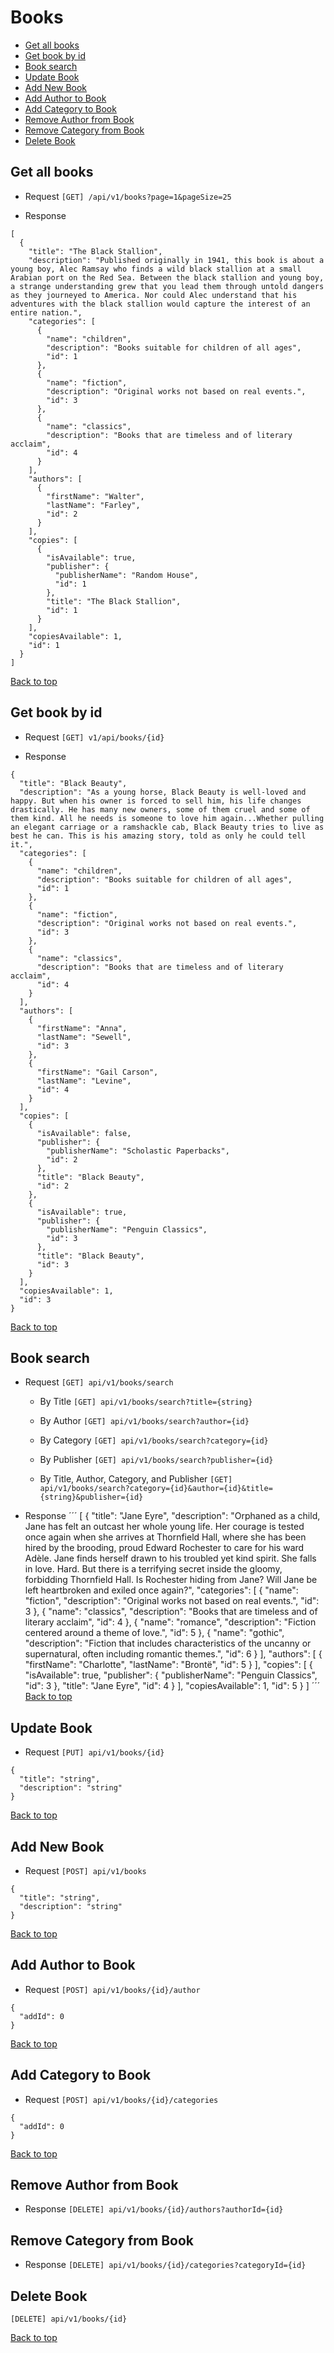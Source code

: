 # Books
- [Get all books](#get-all-books)
- [Get book by id](#get-book-by-id)
- [Book search](#book-search)
- [Update Book](#update-book)
- [Add New Book](#add-new-book)
- [Add Author to Book](#add-author-to-book)
- [Add Category to Book](#add-category-to-book)
- [Remove Author from Book](#remove-author-from-book)
- [Remove Category from Book](#remove-category-from-book)
- [Delete Book](#delete-book)

## Get all books
- Request
`[GET] /api/v1/books?page=1&pageSize=25`

- Response
```
[
  {
    "title": "The Black Stallion",
    "description": "Published originally in 1941, this book is about a young boy, Alec Ramsay who finds a wild black stallion at a small Arabian port on the Red Sea. Between the black stallion and young boy, a strange understanding grew that you lead them through untold dangers as they journeyed to America. Nor could Alec understand that his adventures with the black stallion would capture the interest of an entire nation.",
    "categories": [
      {
        "name": "children",
        "description": "Books suitable for children of all ages",
        "id": 1
      },
      {
        "name": "fiction",
        "description": "Original works not based on real events.",
        "id": 3
      },
      {
        "name": "classics",
        "description": "Books that are timeless and of literary acclaim",
        "id": 4
      }
    ],
    "authors": [
      {
        "firstName": "Walter",
        "lastName": "Farley",
        "id": 2
      }
    ],
    "copies": [
      {
        "isAvailable": true,
        "publisher": {
          "publisherName": "Random House",
          "id": 1
        },
        "title": "The Black Stallion",
        "id": 1
      }
    ],
    "copiesAvailable": 1,
    "id": 1
  }
]
```
[Back to top](#books)

## Get book by id
- Request
`[GET] v1/api/books/{id}`

- Response
```
{
  "title": "Black Beauty",
  "description": "As a young horse, Black Beauty is well-loved and happy. But when his owner is forced to sell him, his life changes drastically. He has many new owners, some of them cruel and some of them kind. All he needs is someone to love him again...Whether pulling an elegant carriage or a ramshackle cab, Black Beauty tries to live as best he can. This is his amazing story, told as only he could tell it.",
  "categories": [
    {
      "name": "children",
      "description": "Books suitable for children of all ages",
      "id": 1
    },
    {
      "name": "fiction",
      "description": "Original works not based on real events.",
      "id": 3
    },
    {
      "name": "classics",
      "description": "Books that are timeless and of literary acclaim",
      "id": 4
    }
  ],
  "authors": [
    {
      "firstName": "Anna",
      "lastName": "Sewell",
      "id": 3
    },
    {
      "firstName": "Gail Carson",
      "lastName": "Levine",
      "id": 4
    }
  ],
  "copies": [
    {
      "isAvailable": false,
      "publisher": {
        "publisherName": "Scholastic Paperbacks",
        "id": 2
      },
      "title": "Black Beauty",
      "id": 2
    },
    {
      "isAvailable": true,
      "publisher": {
        "publisherName": "Penguin Classics",
        "id": 3
      },
      "title": "Black Beauty",
      "id": 3
    }
  ],
  "copiesAvailable": 1,
  "id": 3
}
```
[Back to top](#books)

## Book search
- Request
`[GET] api/v1/books/search`

    * By Title
    `[GET] api/v1/books/search?title={string}`

    * By Author
    `[GET] api/v1/books/search?author={id}`

    * By Category
    `[GET] api/v1/books/search?category={id}`

    * By Publisher
    `[GET] api/v1/books/search?publisher={id}`

    * By Title, Author, Category, and Publisher
    `[GET] api/v1/books/search?category={id}&author={id}&title={string}&publisher={id}`

- Response
´´´
[
  {
    "title": "Jane Eyre",
    "description": "Orphaned as a child, Jane has felt an outcast her whole young life. Her courage is tested once again when she arrives at Thornfield Hall, where she has been hired by the brooding, proud Edward Rochester to care for his ward Adèle. Jane finds herself drawn to his troubled yet kind spirit. She falls in love. Hard. But there is a terrifying secret inside the gloomy, forbidding Thornfield Hall. Is Rochester hiding from Jane? Will Jane be left heartbroken and exiled once again?",
    "categories": [
      {
        "name": "fiction",
        "description": "Original works not based on real events.",
        "id": 3
      },
      {
        "name": "classics",
        "description": "Books that are timeless and of literary acclaim",
        "id": 4
      },
      {
        "name": "romance",
        "description": "Fiction centered around a theme of love.",
        "id": 5
      },
      {
        "name": "gothic",
        "description": "Fiction that includes characteristics of the uncanny or supernatural, often including romantic themes.",
        "id": 6
      }
    ],
    "authors": [
      {
        "firstName": "Charlotte",
        "lastName": "Brontë",
        "id": 5
      }
    ],
    "copies": [
      {
        "isAvailable": true,
        "publisher": {
          "publisherName": "Penguin Classics",
          "id": 3
        },
        "title": "Jane Eyre",
        "id": 4
      }
    ],
    "copiesAvailable": 1,
    "id": 5
  }
]
´´´
[Back to top](#books)

## Update Book
- Request
`[PUT] api/v1/books/{id}`

```
{
  "title": "string",
  "description": "string"
}
```
[Back to top](#books)

## Add New Book
- Request
`[POST] api/v1/books`

```
{
  "title": "string",
  "description": "string"
}
```
[Back to top](#books)

## Add Author to Book
- Request
`[POST] api/v1/books/{id}/author`

```
{
  "addId": 0
}
```
[Back to top](#books)

## Add Category to Book 
- Request
`[POST] api/v1/books/{id}/categories`

```
{
  "addId": 0
}
```
[Back to top](#books)

## Remove Author from Book
- Response
`[DELETE] api/v1/books/{id}/authors?authorId={id}`

## Remove Category from Book
- Response
`[DELETE] api/v1/books/{id}/categories?categoryId={id}`

## Delete Book
`[DELETE] api/v1/books/{id}`

[Back to top](#books)










